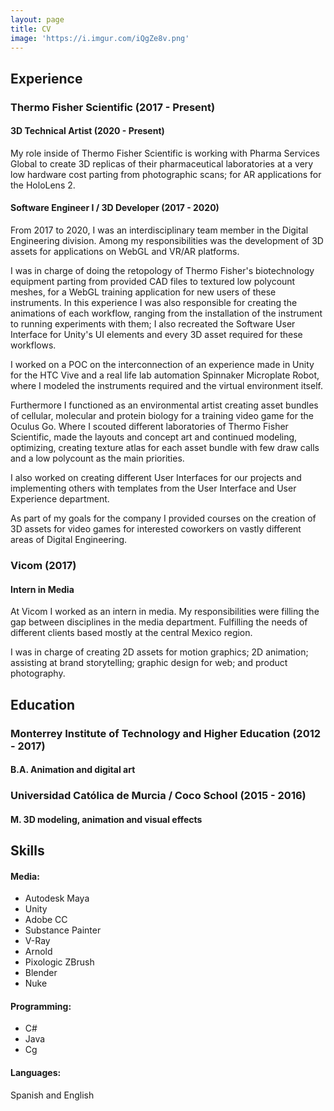 ```yaml
---
layout: page
title: CV
image: 'https://i.imgur.com/iQgZe8v.png'
---
```


## <b>Experience</b>
### Thermo Fisher Scientific (2017 - Present)
#### 3D Technical Artist (2020 - Present)
My role inside of Thermo Fisher Scientific is working with Pharma Services Global to create 3D replicas of their pharmaceutical laboratories at a very low hardware cost parting from photographic scans; for AR applications for the HoloLens 2. 

#### Software Engineer I / 3D Developer (2017 - 2020)
From 2017 to 2020, I was an interdisciplinary team member in the Digital Engineering division. Among my responsibilities was the development of 3D assets for applications on WebGL and VR/AR platforms.

I was in charge of doing the retopology of Thermo Fisher's biotechnology equipment parting from provided CAD files to textured low polycount meshes, for a WebGL training application for new users of these instruments. In this experience I was also responsible for creating the animations of each workflow, ranging from the installation of the instrument to running experiments with them; I also recreated the Software User Interface for Unity's UI elements and every 3D asset required for these workflows.

I worked on a POC on the interconnection of an experience made in Unity for the HTC Vive and a real life lab automation Spinnaker Microplate Robot, where I modeled the instruments required and the virtual environment itself.

Furthermore I functioned as an environmental artist creating asset bundles of cellular, molecular and protein biology for a training video game for the Oculus Go. Where I scouted different laboratories of Thermo Fisher Scientific, made the layouts and concept art and continued modeling, optimizing, creating texture atlas for each asset bundle with few draw calls and a low polycount as the main priorities.

I also worked on creating different User Interfaces for our projects and implementing others with templates from the User Interface and User Experience department.

As part of my goals for the company I provided courses on the creation of 3D assets for video games for interested coworkers on vastly different areas of Digital Engineering.

### Vicom (2017)
#### Intern in Media
At Vicom I worked as an intern in media. My responsibilities were filling the gap between disciplines in the media department. Fulfilling the needs of different clients based mostly at the central Mexico region.

I was in charge of creating 2D assets for motion graphics; 2D animation; assisting at brand storytelling; graphic design for web; and product photography.

## <b>Education</b>
### Monterrey Institute of Technology and Higher Education (2012 - 2017)
#### B.A. Animation and digital art
### Universidad Católica de Murcia / Coco School (2015 - 2016)
#### M. 3D modeling, animation and visual effects

## <b>Skills</b>
#### Media:
* Autodesk Maya
* Unity
* Adobe CC
* Substance Painter
* V-Ray
* Arnold
* Pixologic ZBrush
* Blender
* Nuke

#### Programming:
* C#
* Java
* Cg

#### Languages:
Spanish and English
